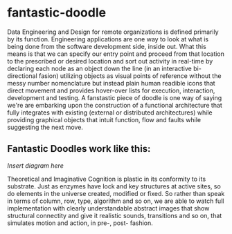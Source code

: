 # fantastic-doodle
Data Engineering and Design for remote organizations is defined primarily by its function.  Engineering applications are one way to look at what is being done from the software development side, inside out.  What this means is that we can specify our entry point and proceed from that location to the prescribed or desired location and sort out activity in real-time by declaring each node as an object down the line (in  an  interactive bi-directional fasion) utilizing objects as visual points of reference without the messy number nomenclature but instead plain human readible icons that direct movement and provides hover-over lists for execution, interaction, development and testing.  A fanstastic piece of doodle is one way of saying we're are embarking upon the construction of a functional architecture that fully integrates with existing (external or distributed architectures) while providing graphical objects that intuit function, flow and faults while suggesting the next move.  

## Fantastic Doodles work like this:

*Insert diagram here*


Theoretical and Imaginative Cognition is plastic in its conformity to its substrate.  Just as enzymes have lock and key structures at active sites, so do elements in the universe created, modified or fixed.  So rather than speak in terms of column, row, type, algorithm and so on, we are able to watch full implementation with clearly understandable abstract images that show structural connectity and give it realistic sounds, transitions and so on, that simulates motion and action, in pre-, post- fashion.  

